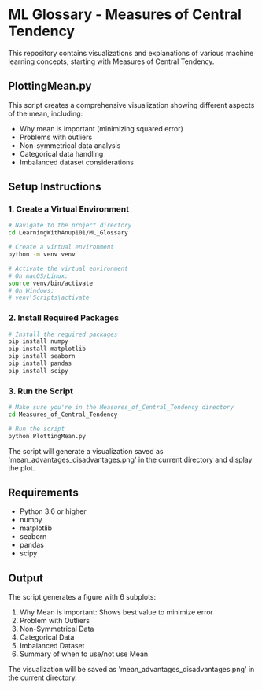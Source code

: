 # ML Glossary - Measures of Central Tendency

This repository contains visualizations and explanations of various machine learning concepts, starting with Measures of Central Tendency.

## PlottingMean.py

This script creates a comprehensive visualization showing different aspects of the mean, including:

- Why mean is important (minimizing squared error)
- Problems with outliers
- Non-symmetrical data analysis
- Categorical data handling
- Imbalanced dataset considerations

## Setup Instructions

### 1. Create a Virtual Environment

```bash
# Navigate to the project directory
cd LearningWithAnup101/ML_Glossary

# Create a virtual environment
python -m venv venv

# Activate the virtual environment
# On macOS/Linux:
source venv/bin/activate
# On Windows:
# venv\Scripts\activate
```

### 2. Install Required Packages

```bash
# Install the required packages
pip install numpy
pip install matplotlib
pip install seaborn
pip install pandas
pip install scipy
```

### 3. Run the Script

```bash
# Make sure you're in the Measures_of_Central_Tendency directory
cd Measures_of_Central_Tendency

# Run the script
python PlottingMean.py
```

The script will generate a visualization saved as 'mean_advantages_disadvantages.png' in the current directory and display the plot.

## Requirements

- Python 3.6 or higher
- numpy
- matplotlib
- seaborn
- pandas
- scipy

## Output

The script generates a figure with 6 subplots:

1. Why Mean is important: Shows best value to minimize error
2. Problem with Outliers
3. Non-Symmetrical Data
4. Categorical Data
5. Imbalanced Dataset
6. Summary of when to use/not use Mean

The visualization will be saved as 'mean_advantages_disadvantages.png' in the current directory.
